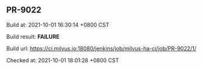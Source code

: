 <h2><a name="pr-9022" class="anchor" href="#pr-9022" rel="nofollow" aria-hidden="true"><span class="octicon octicon-link"></span></a>PR-9022</h2>

<p>Build at: 2021-10-01 16:30:14 +0800 CST</p>

<p>Build result: <strong>FAILURE</strong></p>

<p>Build url: <a href="https://ci.milvus.io:18080/jenkins/job/milvus-ha-ci/job/PR-9022/1/" rel="nofollow">https://ci.milvus.io:18080/jenkins/job/milvus-ha-ci/job/PR-9022/1/</a></p>

<p>Checked at: 2021-10-01 18:01:28 +0800 CST</p>
